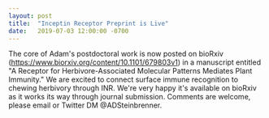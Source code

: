 ```yaml
---
layout: post
title:  "Inceptin Receptor Preprint is Live"
date:   2019-07-03 12:00:00 -0700
---
```

The core of Adam's postdoctoral work is now posted on bioRxiv (https://www.biorxiv.org/content/10.1101/679803v1) in a manuscript entitled "A Receptor for Herbivore-Associated Molecular Patterns Mediates Plant Immunity."  We are excited to connect surface immune recognition to chewing herbivory through INR.  We're very happy it's available on bioRxiv as it works its way through journal submission.  Comments are welcome, please email or Twitter DM @ADSteinbrenner.